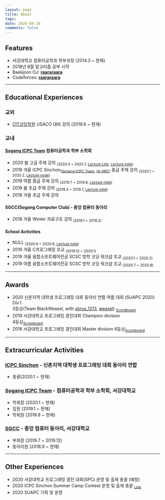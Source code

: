```yaml
---
layout: page
title: About
tags: 
date: 2020-09-10
comments: false
---
```


## Features
* 서강대학교 컴퓨터공학과 학부과정 (2014.3 ~ 현재)
* 2018년 8월 알고리즘 공부 시작
* Baekjoon OJ: <a href="http://www.acmicpc.net/user/raararaara"><b>raararaara</b></a>
* Codeforces: <a href="http://codeforces.com/profile/raararaara"><b>raararaara</b></a>

---

## Educational Experiences
### 교외
* <a href="http://citcoding.com/">CIT코딩학원</a> USACO 대비 강의 (2019.6 ~ 현재)

### 교내
#### <a href="https://acm.sogang.ac.kr/">Sogang ICPC Team</a> 컴퓨터공학과 학부 소학회
* 2020 봄 고급 주제 강의 
<sub>(2020.3 ~ 2020.7, <a href="https://www.youtube.com/playlist?list=PLhhU7NXJ_2vmdcdQq8B0blDIROkAYvABq">Lecture Link</a>, <a href="https://drive.google.com/file/u/1/d/1WcwMRrM7erXQmYcSbKQh1geiOYb_1uvL/view?usp=sharing">Lecture note</a>)</sub>
* 2019 겨울 ICPC Sinchon<sub>(<a href="https://acm.sogang.ac.kr/">Sogang ICPC Team</a>, <a href="https://hi-arc.github.io/">HI-ARC</a>)</sub> 중급 주제 강의 
<sub>(2020.1 ~ 2020.2, <a href="https://drive.google.com/file/d/1nv83qtJnMYUVkRFi-ZkGbD4ujKpCOiA7/view">Lecture node</a>)</sub>
* 2019 여름 중급 주제 강의
<sub>(2019.7 ~ 2019.8, <a href="https://drive.google.com/file/u/1/d/1s76gaq5jPr2RguoOGtk2pTHVTVGmbuHv/view?usp=sharing">Lecture note</a>)</sub>
* 2019 봄 초급 주제 강의
<sub>(2019.3 ~ 2019.7, <a href="https://drive.google.com/file/d/1IzkxdOkGci0Lrkfw6Yws6r_ymBGuUcRj/view">Lecture note</a>)</sub>
* 2018 겨울 초급 주제 강의

#### SGCC(Sogang Computer Club) - 중앙 컴퓨터 동아리
* 2018 겨울 Winter 자료구조 강의
<sub>(2019.1 ~ 2019.2)</sub>

#### School Activities
* NULL <sub>(2020.6 ~ 2020.8, <a href="https://drive.google.com/file/u/1/d/1jvenGzYwfcD-fK7QssTuKgkZfX-n7twb/view?usp=sharing">Lecture note</a>)</sub>
* 2019 겨울 C프로그래밍 조교 <sub>(2019.12 ~ 2020.1)</sub>
* 2019 겨울 융합소프트웨어전공 SCSC 방학 코딩 워크샵 조교 <sub>(2020.1 ~ 2020.2)</sub>
* 2019 여름 융합소프트웨어전공 SCSC 방학 코딩 워크샵 조교 <sub>(2020.7 ~ 2020.8)</sub>

---

## Awards
* 2020 신촌지역 대학생 프로그래밍 대회 동아리 연합 여름 대회 (SUAPC 2020) Div.1  
3등상(Team BlackWeasel, with <a href="https://www.acmicpc.net/user/sbrus_1213">sbrus_1213</a>, <a href="https://www.acmicpc.net/user/yjyj1027">weasel</a>) <sub><a href="https://www.acmicpc.net/contest/spotboard/519">Scordboard</a></sub>
* 2019 서강대학교 프로그래밍 경진대회 Champion division  
4등상<sub><a href="https://www.acmicpc.net/contest/spotboard/488">Scoreboard</a></sub>
* 2018 서강대학교 프로그래밍 경진대회 Master division
6등상<sub><a href="https://www.acmicpc.net/contest/board/368">Scoreboard</a></sub>

---

## Extracurricular Activities
### <u>ICPC Sinchon</u> - 신촌지역 대학생 프로그래밍 대회 동아리 연합  
* 총괄(2020.1 ~ 현재)


### <a href="https://acm.sogang.ac.kr/">Sogang ICPC Team</a> -  컴퓨터공학과 학부 소학회, 서강대학교  
* 학회장 (2020.1 ~ 현재)  
* 임원 (2019.1 ~ 현재)  
* 학회원 (2018.8 ~ 현재)


### <u>SGCC</u> - 중앙 컴퓨터 동아리, 서강대학교  
* 부회장 (2019.7 ~ 2019.12)  
* 동아리원 (2018.9 ~ 현재)

---

## Other Experiences

* 2020 서강대학교 프로그래밍 경진 대회(SPC) 운영 및 출제 총괄 (예정)
* 2020 ICPC Sinchon Summer Camp Contest 운영 및 출제 총괄 <sub><a href="https://www.acmicpc.net/contest/view/536">Link</a></sub>
* 2020 SUAPC 기획 및 운영
